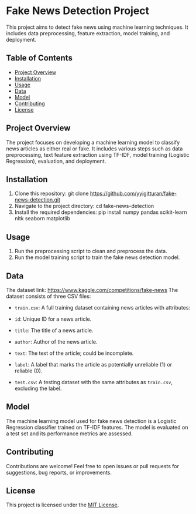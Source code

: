 # Fake News Detection Project


This project aims to detect fake news using machine learning techniques. It includes data preprocessing, feature extraction, model training, and deployment.

## Table of Contents

- [Project Overview](#project-overview)
- [Installation](#installation)
- [Usage](#usage)
- [Data](#data)
- [Model](#model)
- [Contributing](#contributing)
- [License](#license)

## Project Overview

The project focuses on developing a machine learning model to classify news articles as either real or fake. It includes various steps such as data preprocessing, text feature extraction using TF-IDF, model training (Logistic Regression), evaluation, and deployment.

## Installation

1. Clone this repository:
git clone https://github.com/yyigitturan/fake-news-detection.git
2. Navigate to the project directory:
cd fake-news-detection
3. Install the required dependencies:
 pip install numpy pandas scikit-learn nltk seaborn matplotlib



## Usage

1. Run the preprocessing script to clean and preprocess the data.
2. Run the model training script to train the fake news detection model.

## Data
The dataset link: https://www.kaggle.com/competitions/fake-news
The dataset consists of three CSV files:

- `train.csv`: A full training dataset containing news articles with attributes:
- `id`: Unique ID for a news article.
- `title`: The title of a news article.
- `author`: Author of the news article.
- `text`: The text of the article; could be incomplete.
- `label`: A label that marks the article as potentially unreliable (1) or reliable (0).

- `test.csv`: A testing dataset with the same attributes as `train.csv`, excluding the label.


## Model

The machine learning model used for fake news detection is a Logistic Regression classifier trained on TF-IDF features. The model is evaluated on a test set and its performance metrics are assessed.

## Contributing

Contributions are welcome! Feel free to open issues or pull requests for suggestions, bug reports, or improvements.

## License

This project is licensed under the [MIT License](LICENSE).
